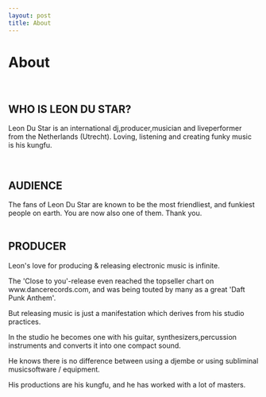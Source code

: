 ```yaml
---
layout: post
title: About
---
```

<h1>About</h1><br><div class="editable margin-bottom margin-top           " id="content_1" contenteditable="true"><h2>WHO IS LEON DU STAR?<br></h2><p>Leon Du Star is an international dj,producer,musician and liveperformer from the Netherlands (Utrecht). Loving, listening and creating funky music is his kungfu.<br></p><br><h2>AUDIENCE</h2><span style="font-weight: bold;"></span>The
fans of Leon Du Star are known to be the most friendliest, and funkiest
people on earth. You are now also one of them. Thank you.<br><br><h2></h2><h2>PRODUCER</h2><p>Leon's love for producing &amp; releasing electronic music is infinite. </p><p>The
'Close to you'-release even reached the topseller chart on
www.dancerecords.com, and was being touted by many as a great 'Daft
Punk Anthem'.</p><p>But releasing music is just a manifestation which derives from his studio practices.&nbsp;</p><p>In the studio he becomes one with his guitar, synthesizers,percussion instruments and converts it into one compact sound.</p><p>He knows there is no difference between using a djembe or using subliminal musicsoftware / equipment. </p><p>His productions are his kungfu, and he has worked with a lot of masters.</p></div>

